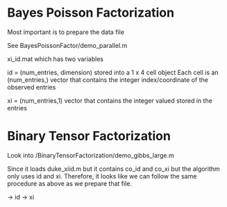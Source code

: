 # Bayes Poisson Factorization

Most important is to prepare the data file

See BayesPoissonFactor/demo_parallel.m

xi_id.mat which has two variables

id = (num_entries, dimension) stored into a 1 x 4 cell object
Each cell is an (num_entries,) vector that contains the integer index/coordinate
of the observed entries

xi = (num_entries,1) vector that contains the integer valued stored in the entries


# Binary Tensor Factorization

Look into /BinaryTensorFactorization/demo_gibbs_large.m

Since it loads duke_xiid.m but it contains co_id and co_xi but the algorithm
only uses id and xi. Therefore, it looks like we can follow the same procedure
as above as we prepare that file.

-> id 
-> xi


